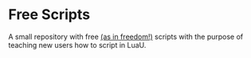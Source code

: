 # Free Scripts

A small repository with free [(as in freedom!)](LICENSE) scripts with the purpose of teaching new users how to script in LuaU.
